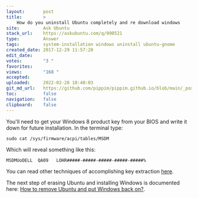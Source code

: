 ```yaml
---
layout:       post
title:        >
    How do you uninstall Ubuntu completely and re download windows
site:         Ask Ubuntu
stack_url:    https://askubuntu.com/q/990521
type:         Answer
tags:         system-installation windows uninstall ubuntu-gnome
created_date: 2017-12-29 11:57:20
edit_date:    
votes:        "3 "
favorites:    
views:        "168 "
accepted:     
uploaded:     2022-02-28 18:40:03
git_md_url:   https://github.com/pippim/pippim.github.io/blob/main/_posts/2017/2017-12-29-How-do-you-uninstall-Ubuntu-completely-and-re-download-windows.md
toc:          false
navigation:   false
clipboard:    false
---
```


You'll need to get your Windows 8 product key from your BIOS and write it down for future installation. In the terminal type:

``` 
sudo cat /sys/firmware/acpi/tables/MSDM
```

Which will reveal something like this:

``` 
MSDMUoDELL  QA09   LOHR#####-#####-#####-#####-#####%
```

You can read other techniques of accomplishing key extraction [here][1].

The next step of erasing Ubuntu and installing Windows is documented here: [How to remove Ubuntu and put Windows back on?][2].


  [1]: https://superuser.com/questions/637971/how-do-i-get-out-my-embedded-windows-8-key-from-a-linux-environment
  [2]: https://askubuntu.com/questions/133533/how-to-remove-ubuntu-and-put-windows-back-on
